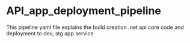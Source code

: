 # API_app_deployment_pipeline
This pipeline yaml file explains the build creation .net api core code and deployment to dev, stg app service 
